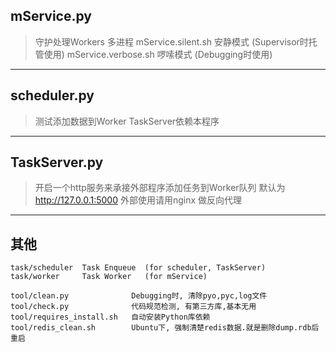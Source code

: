 ## mService.py ##
> 守护处理Workers
> 多进程
> mService.silent.sh 安静模式 (Supervisor时托管使用)
> mService.verbose.sh 啰嗦模式 (Debugging时使用)

--------------

## scheduler.py ##
>  测试添加数据到Worker
>  TaskServer依赖本程序

--------------

## TaskServer.py ##
> 开启一个http服务来承接外部程序添加任务到Worker队列
> 默认为 http://127.0.0.1:5000
> 外部使用请用nginx 做反向代理

--------------

##  其他 ##
```
task/scheduler  Task Enqueue  (for scheduler, TaskServer)
task/worker     Task Worker   (for mService)

tool/clean.py              Debugging时, 清除pyo,pyc,log文件
tool/check.py              代码规范检测, 有第三方库,基本无用
tool/requires_install.sh   自动安装Python库依赖
tool/redis_clean.sh        Ubuntu下, 强制清楚redis数据.就是删除dump.rdb后重启
```